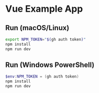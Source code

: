 # Vue Example App

## Run (macOS/Linux)
```bash
export NPM_TOKEN="$(gh auth token)"
npm install
npm run dev
````

## Run (Windows PowerShell)

```powershell
$env:NPM_TOKEN = (gh auth token)
npm install
npm run dev
```